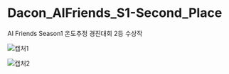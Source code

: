 # Dacon_AIFriends_S1-Second_Place
 AI Friends Season1 온도추정 경진대회 2등 수상작
 
 
![캡처1](https://user-images.githubusercontent.com/64778295/97979328-4a510380-1e12-11eb-9ce9-eda9f51b87a2.PNG)

![캡처2](https://user-images.githubusercontent.com/64778295/97979495-9b60f780-1e12-11eb-9c33-a9cb11d999a4.PNG)
